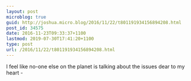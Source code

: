 ```yaml
---
layout: post
microblog: true
guid: http://joshua.micro.blog/2016/11/22/t801191934156894208.html
post_id: 34575
date: 2016-11-23T09:33:37+1100
lastmod: 2019-07-30T17:41:20+1100
type: post
url: /2016/11/22/t801191934156894208.html
---
```

I feel like no-one else on the planet is talking about the issues dear to my heart -

